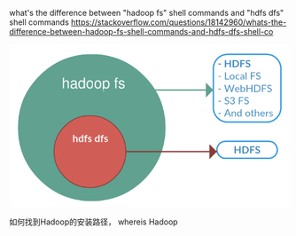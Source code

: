 what's the difference between "hadoop fs" shell commands and "hdfs dfs" shell commands
https://stackoverflow.com/questions/18142960/whats-the-difference-between-hadoop-fs-shell-commands-and-hdfs-dfs-shell-co

![](_assets/difference%20between%20hadoop%20fs%20and%20hdfs%20dfs/image-difference%20between%20hadoop%20fs%20and%20hdfs%20dfs-20221019-122527732.png)

如何找到Hadoop的安装路径，
whereis Hadoop

